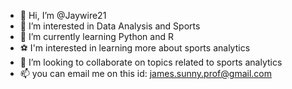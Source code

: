 - 👋 Hi, I’m @Jaywire21
- 👀 I’m interested in Data Analysis and Sports
- 🌱 I’m currently learning Python and R
- ⚽ I'm interested in learning more about sports analytics
- 💞️ I’m looking to collaborate on topics related to sports analytics
- 📫 you can email me on this id: james.sunny.prof@gmail.com

<!---
Jaywire21/Jaywire21 is a ✨ special ✨ repository because its `README.md` (this file) appears on your GitHub profile.
You can click the Preview link to take a look at your changes.
--->
